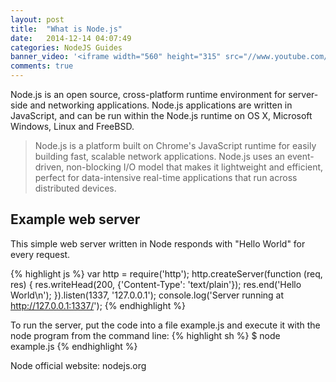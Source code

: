 ```yaml
---
layout: post
title:  "What is Node.js"
date:   2014-12-14 04:07:49
categories: NodeJS Guides
banner_video: '<iframe width="560" height="315" src="//www.youtube.com/embed/pU9Q6oiQNd0" frameborder="0" allowfullscreen></iframe>'
comments: true
---
```


Node.js is an open source, cross-platform runtime environment for server-side
and networking applications. Node.js applications are written in JavaScript,
and can be run within the Node.js runtime on OS X, Microsoft Windows,
Linux and FreeBSD.

> Node.js is a platform built on Chrome's JavaScript runtime for easily building
fast, scalable network applications. Node.js uses an event-driven,
non-blocking I/O model that makes it lightweight and efficient,
perfect for data-intensive real-time applications that run across distributed
devices.

## Example web server

This simple web server written in Node responds with "Hello World" for every
request.

{% highlight js %}
var http = require('http');
http.createServer(function (req, res) {
  res.writeHead(200, {'Content-Type': 'text/plain'});
  res.end('Hello World\n');
}).listen(1337, '127.0.0.1');
console.log('Server running at http://127.0.0.1:1337/');
{% endhighlight %}

To run the server, put the code into a file example.js and execute it with the
node program from the command line:
{% highlight sh %}
$ node example.js
{% endhighlight %}

Node official website: nodejs.org
